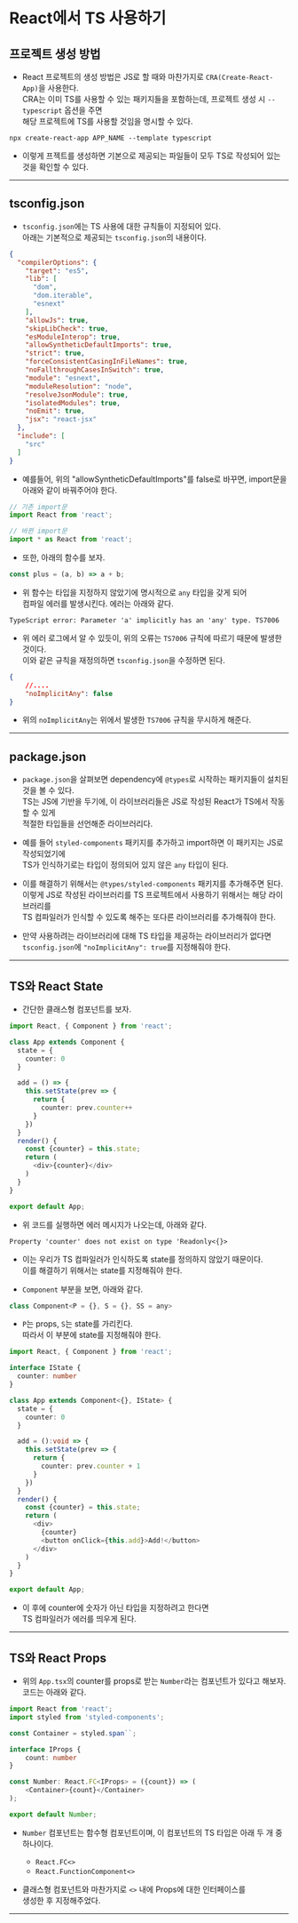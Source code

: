 <h1>React에서 TS 사용하기</h1>

<h2>프로젝트 생성 방법</h2>

* React 프로젝트의 생성 방법은 JS로 할 때와 마찬가지로 `CRA(Create-React-App)`을 사용한다.   
  CRA는 이미 TS를 사용할 수 있는 패키지들을 포함하는데, 프로젝트 생성 시 `--typescript` 옵션을 주면   
  해당 프로젝트에 TS를 사용할 것임을 명시할 수 있다.
```
npx create-react-app APP_NAME --template typescript
```

* 이렇게 프젝트를 생성하면 기본으로 제공되는 파일들이 모두 TS로 작성되어 있는 것을 확인할 수 있다.
<hr/>

<h2>tsconfig.json</h2>

* `tsconfig.json`에는 TS 사용에 대한 규칙들이 지정되어 있다.   
  아래는 기본적으로 제공되는 `tsconfig.json`의 내용이다.
```json
{
  "compilerOptions": {
    "target": "es5",
    "lib": [
      "dom",
      "dom.iterable",
      "esnext"
    ],
    "allowJs": true,
    "skipLibCheck": true,
    "esModuleInterop": true,
    "allowSyntheticDefaultImports": true,
    "strict": true,
    "forceConsistentCasingInFileNames": true,
    "noFallthroughCasesInSwitch": true,
    "module": "esnext",
    "moduleResolution": "node",
    "resolveJsonModule": true,
    "isolatedModules": true,
    "noEmit": true,
    "jsx": "react-jsx"
  },
  "include": [
    "src"
  ]
}
```

* 예를들어, 위의 "allowSyntheticDefaultImports"를 false로 바꾸면, import문을   
  아래와 같이 바꿔주어야 한다.
```ts
// 기존 import문
import React from 'react';

// 바뀐 import문
import * as React from 'react';
```

* 또한, 아래의 함수를 보자.
```ts
const plus = (a, b) => a + b;
```

* 위 함수는 타입을 지정하지 않았기에 명시적으로 `any` 타입을 갖게 되어   
  컴파일 에러를 발생시킨다. 에러는 아래와 같다.
```
TypeScript error: Parameter 'a' implicitly has an 'any' type. TS7006
```

* 위 에러 로그에서 알 수 있듯이, 위의 오류는 `TS7006` 규칙에 따르기 때문에 발생한 것이다.   
  이와 같은 규칙을 재정의하면 `tsconfig.json`을 수정하면 된다.
```json
{
    //....
    "noImplicitAny": false
}
```

* 위의 `noImplicitAny`는 위에서 발생한 `TS7006` 규칙을 무시하게 해준다.
<hr/>

<h2>package.json</h2>

* `package.json`을 살펴보면 dependency에 `@types`로 시작하는 패키지들이 설치된 것을 볼 수 있다.   
  TS는 JS에 기반을 두기에, 이 라이브러리들은 JS로 작성된 React가 TS에서 작동할 수 있게   
  적절한 타입들을 선언해준 라이브러리다.

* 예를 들어 `styled-components` 패키지를 추가하고 import하면 이 패키지는 JS로 작성되었기에   
  TS가 인식하기로는 타입이 정의되어 있지 않은 `any` 타입이 된다.

* 이를 해결하기 위해서는 `@types/styled-components` 패키지를 추가해주면 된다.   
  이렇게 JS로 작성된 라이브러리를 TS 프로젝트에서 사용하기 위해서는 해당 라이브러리를   
  TS 컴파일러가 인식할 수 있도록 해주는 또다른 라이브러리를 추가해줘야 한다.

* 만약 사용하려는 라이브러리에 대해 TS 타입을 제공하는 라이브러리가 없다면   
  `tsconfig.json`에 `"noImplicitAny": true`를 지정해줘야 한다.  
<hr/>

<h2>TS와 React State</h2>

* 간단한 클래스형 컴포넌트를 보자.
```ts
import React, { Component } from 'react';

class App extends Component {
  state = {
    counter: 0
  }

  add = () => {
    this.setState(prev => {
      return {
        counter: prev.counter++
      }
    })
  }
  render() {
    const {counter} = this.state;
    return (
      <div>{counter}</div>
    )
  }
}

export default App;
```

* 위 코드를 실행하면 에러 메시지가 나오는데, 아래와 같다.
```
Property 'counter' does not exist on type 'Readonly<{}>
```

* 이는 우리가 TS 컴파일러가 인식하도록 state를 정의하지 않았기 때문이다.   
  이를 해결하기 위해서는 state를 지정해줘야 한다.

* `Component` 부분을 보면, 아래와 같다.
```js
class Component<P = {}, S = {}, SS = any>
```

* `P`는 props, `S`는 state를 가리킨다.   
  따라서 이 부분에 state를 지정해줘야 한다.
```ts
import React, { Component } from 'react';

interface IState {
  counter: number
}

class App extends Component<{}, IState> {
  state = {
    counter: 0
  }

  add = ():void => {
    this.setState(prev => {
      return {
        counter: prev.counter + 1
      }
    })
  }
  render() {
    const {counter} = this.state;
    return (
      <div>
        {counter}
        <button onClick={this.add}>Add!</button>
      </div>
    )
  }
}

export default App;
```

* 이 후에 counter에 숫자가 아닌 타입을 지정하려고 한다면   
  TS 컴파일러가 에러를 띄우게 된다.
<hr/>

<h2>TS와 React Props</h2>

* 위의 `App.tsx`의 counter를 props로 받는 `Number`라는 컴포넌트가 있다고 해보자. 코드는 아래와 같다.
```ts
import React from 'react';
import styled from 'styled-components';

const Container = styled.span``;

interface IProps {
    count: number
}

const Number: React.FC<IProps> = ({count}) => (
    <Container>{count}</Container>
);

export default Number;
```

* `Number` 컴포넌트는 함수형 컴포넌트이며, 이 컴포넌트의 TS 타입은 아래 두 개 중 하나이다.
  * `React.FC<>`
  * `React.FunctionComponent<>`

* 클래스형 컴포넌트와 마찬가지로 `<>` 내에 Props에 대한 인터페이스를   
  생성한 후 지정해주었다.
<hr/>

